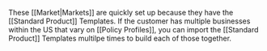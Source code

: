 These [[Market|Markets]] are quickly set up because they have the [[Standard Product]] Templates. If the customer has multiple businesses within the US that vary on [[Policy Profiles]], you can import the [[Standard Product]] Templates multilpe times to build each of those together.